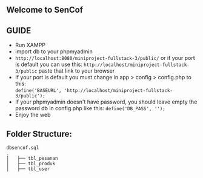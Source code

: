 ## Welcome to SenCof

## GUIDE

- Run XAMPP
- import db to your phpmyadmin
- `http://localhost:8080/miniproject-fullstack-3/public/` or if your port is default you can use this: `http://localhost/miniproject-fullstack-3/public` paste that link to your browser
- If your port is default you must change in app > config > config.php to this: <br>
  `define('BASEURL', 'http://localhost/miniproject-fullstack-3/public');`
- If your phpmyadmin doesn't have password, you should leave empty the password db in config.php like this: `define('DB_PASS', '');`
- Enjoy the web

## Folder Structure:

    dbsencof.sql
    .
    │   ├── tbl_pesanan
    │   ├── tbl_produk
    │   ├── tbl_user
